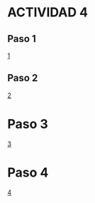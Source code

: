 # ACTIVIDAD 4 

## Paso 1
[1]([http://www.limni.net](https://github.com/HerreraAngel/AngelPruebasAsir2/blob/main/Carpeta%20de%20imagenes/Ejercicio4/Captura.PNG))


## Paso 2 
[2]([http://www.limni.net](https://github.com/HerreraAngel/AngelPruebasAsir2/blob/main/Carpeta%20de%20imagenes/Ejercicio4/Captura2.PNG))

# Paso 3 
[3]([http://www.limni.net](https://github.com/HerreraAngel/AngelPruebasAsir2/blob/main/Carpeta%20de%20imagenes/Ejercicio4/Captura3.PNG))

# Paso 4 
[4]([http://www.limni.net](https://github.com/HerreraAngel/AngelPruebasAsir2/blob/main/Carpeta%20de%20imagenes/Ejercicio4/4.PNG))
